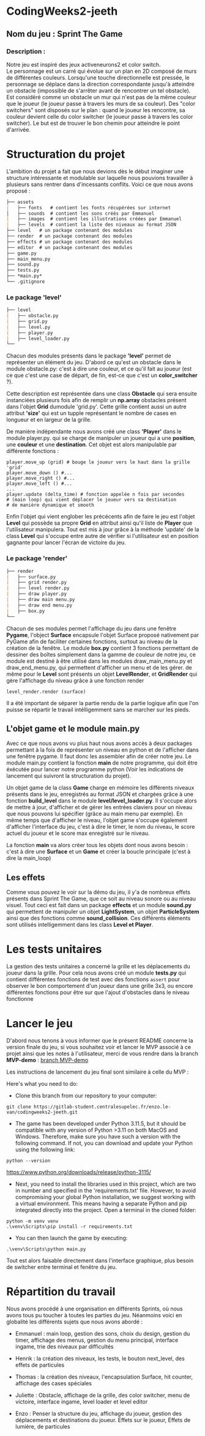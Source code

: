 # CodingWeeks2-jeeth  
  
## Nom du jeu : Sprint  The Game
  
### Description :   
Notre jeu est inspiré des jeux activeneurons2 et color switch.  
Le personnage est un carré qui évolue sur un plan en 2D composé de murs de différentes couleurs. Lorsqu'une touche directionnelle est pressée, le personnage se déplace dans la direction correspondante jusqu'à atteindre un obstacle (impossible de s'arrêter avant de rencontrer un tel obstacle). Est considéré comme un obstacle un mur qui n'est pas de la même couleur que le joueur (le joueur passe à travers les murs de sa couleur). Des "color switchers" sont disposés sur le plan : quand le joueur les rencontre, sa couleur devient celle du color switcher (le joueur passe à travers les color switcher). Le but est de trouver le bon chemin pour atteindre le point d'arrivée.

# Structuration du projet

L'ambition du projet a fait que nous devions dès le début imaginer une structure intéressante et modulable sur laquelle nous pouvions travailler à plusieurs sans rentrer dans d'incessants conflits. Voici ce que nous avons proposé :

```markdown
├── assets
| 	├── fonts 	# contient les fonts récupérées sur internet
│   ├── sounds 	# contient les sons créés par Emmanuel
|	├── images 	# contient les illustrations créées par Emmanuel
|	├── levels	# contient la liste des niveaux au format JSON
├── level	# un package contenant des modules
├── render	# un package contenant des modules
├── effects	# un package contenant des modules
├── editor	# un package contenant des modules
├── game.py
├── main_menu.py
├── sound.py
├── tests.py
├── *main.py*
└── .gitignore
```
### Le package 'level'
```markdown
├── level	
|	├── obstacle.py
|	├── grid.py
|	├── level.py
|	├── player.py
|	├── level_loader.py
└── 
```
Chacun des modules présents dans le package **'level'** permet de représenter un élément du jeu. D'abord ce qu'est un obstacle dans le module obstacle.py: c'est à dire une couleur, et ce qu'il fait au joueur (est ce que c'est une case de départ, de fin, est-ce que c'est un **color_switcher** ?). 

Cette description est représentée dans une class **Obstacle** qui sera ensuite instanciées plusieurs fois afin de remplir un **np.array** obstacles présent dans l'objet **Grid** dumodule 'grid.py'. Cette grille contient aussi un autre attribut **'size'** qui est un tupple représentant le nombre de cases en longueur et en largeur de la grille.

De manière indépendante nous avons créé une class **'Player'** dans le module player.py. qui se charge de manipuler un joueur qui a une **position**, une **couleur** et une **destination**. Cet objet est alors manipulable par différente fonctions :
```
player.move_up (grid) # bouge le joueur vers le haut dans la grille 'grid'
player.move_down () #...
player.move_right () #...
player.move_left () #...
...
player.update (delta_time) # fonction appelée n fois par secondes 
# (main loop) qui vient déplacer le joueur vers sa destination 
# de manière dynamique et smooth
```
Enfin l'objet qui vient englober les précécents afin de faire le jeu est l'objet **Level** qui possède sa propre **Grid** en attribut ainsi qu'il liste de **Player** que l'utilisateur manipulera. Tout est mis à jour grâce à la méthode 'update' de la class **Level** qui s'occupe entre autre de vérifier si l'utilisateur est en position gagnante pour lancer l'écran de victoire du jeu.

### Le package 'render'
```markdown
├── render
|	├── surface.py
|	├── grid render.py
|	├── level render.py
|	├── draw player.py
|	├── draw main menu.py
|	├── draw end menu.py
|	├── box.py
└── 
```
Chacun de ses modules permet l'affichage du jeu dans une fenêtre **Pygame**, l'object **Surface** encapsule l'objet Surface proposé nativement par PyGame afin de faciliter certaines fonctions, surtout au niveau de la création de la fenêtre. Le module **box.py** contient 3 fonctions permettant de dessiner des boîtes simplement dans la gamme de couleur de notre jeu, ce module est destiné à être utilisé dans les modules draw_main_menu.py et draw_end_menu.py, qui permettent d'afficher un menu et de les gérer. de même pour le **Level** sont présents un objet **LevelRender**, et **GridRender** qui gère l'affichage du niveau grâce à une fonction render
```
level_render.render (surface)
```
Il a été important de séparer la partie rendu de la partie logique afin que l'on puisse se répartir le travail intélligemment sans se marcher sur les pieds.

## L'objet game et le module main.py

Avec ce que nous avons vu plus haut nous avons accès à deux packages permettant à la fois de représenter un niveau en python et de l'afficher dans une fenêtre pygame. Il faut donc les assembler afin de créer notre jeu. Le module main.py contient la fonction **main** de notre programme, qui doit être éxécutée pour lancer notre programme python (Voir les indications de lancement qui suivront la structuration du projet). 

Un objet game de la class **Game** charge en mémoire les différents niveaux présents dans le jeu, enregistrés au format JSON et chargées grâce à une fonction **build_level** dans le module **level/level_loader.py**. Il s'occupe alors de mettre à jour, d'afficher et de gérer les entrées claviers pour un niveau que nous pouvons lui spécifier (grâce au main menu par exemple). En même temps que d'afficher le niveau, l'objet game s'occupe également d'afficher l'interface du jeu, c'est à dire le timer, le nom du niveau, le score actuel du joueur et le score max enregistré sur le niveau.

La fonction **main** va alors créer tous les objets dont nous avons besoin : c'est à dire une **Surface** et un **Game** et créer la boucle principale (c'est à dire la main_loop)

## Les effets

Comme vous pouvez le voir sur la démo du jeu, il y'a de nombreux effets présents dans Sprint The Game, que ce soit au niveau sonore ou au niveau visuel. Tout ceci est fait dans un package **effects** et un module **sound.py** qui permettent de manipuler un objet **LightSystem**, un objet **ParticleSystem** ainsi que des fonctions comme **sound_collision**. Ces différents éléments sont utilisés intelligemment dans les class **Level et Player**. 

# Les tests unitaires

La gestion des tests unitaires a concerné la grille et les déplacements du joueur dans la grille. Pour cela nous avons créé un module **tests.py** qui contient différentes fonctions de test avec des fonctions `assert` pour observer le bon comportement d'un joueur dans une grille 3x3, ou encore différentes fonctions pour être sur que l'ajout d'obstacles dans le niveau fonctionne

# Lancer le jeu
D'abord nous tenons à vous informer que le présent README concerne la version finale du jeu, si vous souhaitez voir et lancer le MVP associé à ce projet ainsi que les notes à l'utilisateur, merci de vous rendre dans la branch **MVP-demo** : [branch MVP-demo](https://gitlab-student.centralesupelec.fr/enzo.le-van/codingweeks2-jeeth/-/tree/MVP-demo?ref_type=heads)

Les instructions de lancement du jeu final sont similaire à celle du MVP :

Here's what you need to do:
- Clone this branch from our repository to your computer:
```
git clone https://gitlab-student.centralesupelec.fr/enzo.le-van/codingweeks2-jeeth.git
```
- The game has been developed under Python 3.11.5, but it should be compatible with any version of Python >3.11 on both MacOS and Windows. Therefore, make sure you have such a version with the following command. If not, you can download and update your Python using the following link:
```
python --version
```
https://www.python.org/downloads/release/python-3115/
- Next, you need to install the libraries used in this project, which are two in number and specified in the 'requirements.txt' file. However, to avoid compromising your global Python installation, we suggest working with a virtual environment. This means having a separate Python and pip integrated directly into the project. Open a terminal in the cloned folder:
```
python -m venv venv
.\venv\Scripts\pip install -r requirements.txt
```
- You can then launch the game by executing:
```
.\venv\Scripts\python main.py
```
Tout est alors faisable directement dans l'interface graphique, plus besoin de switcher entre terminal et fenêtre du jeu.

# Répartition du travail

Nous avons procédé à une organisation en différents Sprints, où nous avons tous pu toucher à toutes les parties du jeu. Néanmoins voici en globalité les différents sujets que nous avons abordé :

- Emmanuel : main loop, gestion des sons, choix du design, gestion du timer, affichage des menus, gestion du menu principal, interface ingame, trie des niveaux par difficultés

- Henrik : la création des niveaux, les tests, le bouton next_level, des effets de particules

- Thomas : la création des niveaux, l'encapsulation Surface, hit counter, affichage des cases spéciales

- Juliette : Obstacle, affichage de la grille, des color switcher, menu de victoire, interface ingame, level loader et level editor

- Enzo : Penser la structure du jeu, affichage du joueur, gestion des déplacements et destinations du joueur. Effets sur le joueur, Effets de lumière, de particules
